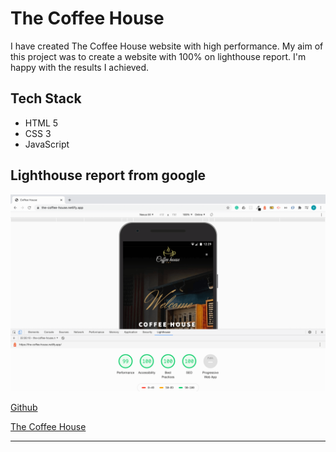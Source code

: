 # The Coffee House

I have created The Coffee House website with high performance. My aim of this project was to create a website with 100% on lighthouse report. I'm happy with the results I achieved.

## Tech Stack

* HTML 5
* CSS 3
* JavaScript


## Lighthouse report from google

![Coffee House](./images/lighthouse-report.png)




[Github](https://github.com/shafali03/The-coffee-house)

[The Coffee House](https://the-coffee-house.netlify.app/)



<hr>